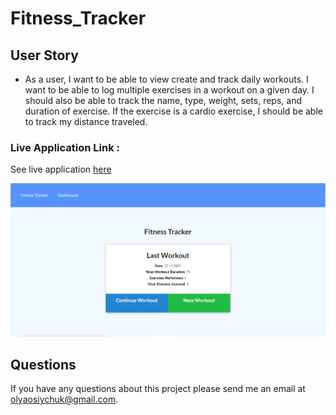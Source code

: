 # Fitness_Tracker

## User Story

* As a user, I want to be able to view create and track daily workouts. I want to be able to log multiple exercises in a workout on a given day. I should also be able to track the name, type, weight, sets, reps, and duration of exercise. If the exercise is a cardio exercise, I should be able to track my distance traveled.

### Live Application Link :
See live application [here](https://boiling-shelf-53185.herokuapp.com/?id=619c4121c9ea1b00161bae4b)

![alt text](res/1.png)

## Questions
  If you have any questions about this project please send me an email at olyaosiychuk@gmail.com.